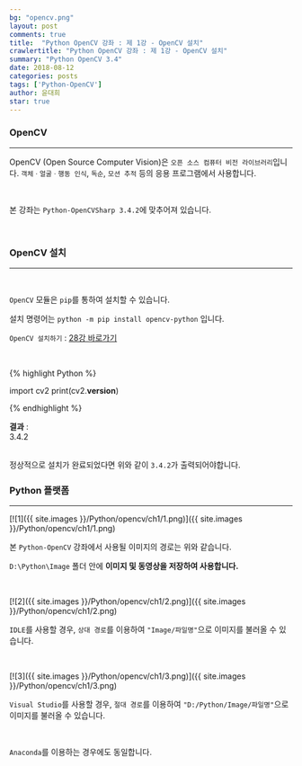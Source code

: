 ```yaml
---
bg: "opencv.png"
layout: post
comments: true
title:  "Python OpenCV 강좌 : 제 1강 - OpenCV 설치"
crawlertitle: "Python OpenCV 강좌 : 제 1강 - OpenCV 설치"
summary: "Python OpenCV 3.4"
date: 2018-08-12
categories: posts
tags: ['Python-OpenCV']
author: 윤대희
star: true
---
```


### OpenCV ###
----------
OpenCV (Open Source Computer Vision)은 `오픈 소스 컴퓨터 비전 라이브러리`입니다. `객체ㆍ얼굴ㆍ행동 인식`, `독순`, `모션 추적` 등의 응용 프로그램에서 사용합니다.

<br>

본 강좌는 `Python-OpenCVSharp 3.4.2`에 맞추어져 있습니다.

<br>

### OpenCV 설치 ###
----------

<br>

`OpenCV` 모듈은 `pip`를 통하여 설치할 수 있습니다.

설치 명령어는 `python -m pip install opencv-python` 입니다.

`OpenCV 설치하기` : [28강 바로가기][28강]

<br>

{% highlight Python %}

import cv2
print(cv2.__version__)

{% endhighlight %}

**결과**
:    
3.4.2<br>
<br>

정상적으로 설치가 완료되었다면 위와 같이 `3.4.2`가 출력되어야합니다.


### Python 플랫폼 ###
----------

[![1]({{ site.images }}/Python/opencv/ch1/1.png)]({{ site.images }}/Python/opencv/ch1/1.png)

본 `Python-OpenCV` 강좌에서 사용될 이미지의 경로는 위와 같습니다.

`D:\Python\Image` 폴더 안에 **이미지 및 동영상을 저장하여 사용합니다.**

<br>

[![2]({{ site.images }}/Python/opencv/ch1/2.png)]({{ site.images }}/Python/opencv/ch1/2.png)

`IDLE`를 사용할 경우, `상대 경로`를 이용하여 `"Image/파일명"`으로 이미지를 불러올 수 있습니다.

<br>

[![3]({{ site.images }}/Python/opencv/ch1/3.png)]({{ site.images }}/Python/opencv/ch1/3.png)

`Visual Studio`를 사용할 경우, `절대 경로`를 이용하여 `"D:/Python/Image/파일명"`으로 이미지를 불러올 수 있습니다.

<br>

`Anaconda`를 이용하는 경우에도 동일합니다.


[28강]: https://076923.github.io/posts/Python-28/
